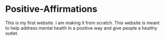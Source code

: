 # Positive-Affirmations
This is my first website. I am making it from scratch. This website is meant to help address mental health in a positive way and give people a healthy outlet.

